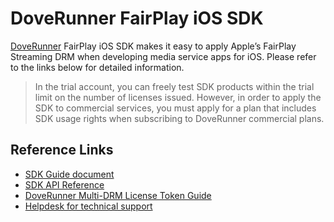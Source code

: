 # DoveRunner FairPlay iOS SDK

[DoveRunner](https://doverunner.com) FairPlay iOS SDK makes it easy to apply Apple’s FairPlay Streaming DRM when developing media service apps for iOS. 
Please refer to the links below for detailed information.

> In the trial account, you can freely test SDK products within the trial limit on the number of licenses issued. However, in order to apply the SDK to commercial services, you must apply for a plan that includes SDK usage rights when subscribing to DoveRunner commercial plans.

## Reference Links

- [SDK Guide document](https://doverunner.com/docs/content-security/multi-drm/)
- [SDK API Reference](https://github.com/doverunner/doverunner-fps-ios-sdk/tree/main/doc)
- [DoveRunner Multi-DRM License Token Guide](https://doverunner.com/docs/content-security/multi-drm/license/license-token/)
- [Helpdesk for technical support](https://doverunner.zendesk.com)

